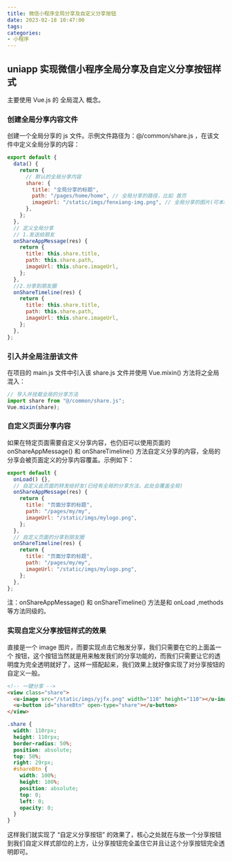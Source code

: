 ```yaml
---
title: 微信小程序全局分享及自定义分享按钮
date: 2023-02-18 10:47:00
tags:
categories:
- 小程序
---
```


## uniapp 实现微信小程序全局分享及自定义分享按钮样式

主要使用 Vue.js 的 全局混入 概念。

### 创建全局分享内容文件

创建一个全局分享的 js 文件。示例文件路径为：@/common/share.js ，在该文件中定义全局分享的内容：

```javascript
export default {
  data() {
    return {
      // 默认的全局分享内容
      share: {
        title: "全局分享的标题",
        path: "/pages/home/home", // 全局分享的路径，比如 首页
        imageUrl: "/static/imgs/fenxiang-img.png", // 全局分享的图片(可本地可网络)
      },
    };
  },
  // 定义全局分享
  // 1.发送给朋友
  onShareAppMessage(res) {
    return {
      title: this.share.title,
      path: this.share.path,
      imageUrl: this.share.imageUrl,
    };
  },
  //2.分享到朋友圈
  onShareTimeline(res) {
    return {
      title: this.share.title,
      path: this.share.path,
      imageUrl: this.share.imageUrl,
    };
  },
};
```

### 引入并全局注册该文件

在项目的 main.js 文件中引入该 share.js 文件并使用 Vue.mixin() 方法将之全局混入：

```javascript
// 导入并挂载全局的分享方法
import share from "@/common/share.js";
Vue.mixin(share);
```

### 自定义页面分享内容

如果在特定页面需要自定义分享内容，也仍旧可以使用页面的 onShareAppMessage() 和 onShareTimeline() 方法自定义分享的内容，全局的分享会被页面定义的分享内容覆盖。示例如下：

```javascript
export default {
  onLoad() {},
  // 自定义此页面的转发给好友(已经有全局的分享方法，此处会覆盖全局)
  onShareAppMessage(res) {
    return {
      title: "页面分享的标题",
      path: "/pages/my/my",
      imageUrl: "/static/imgs/mylogo.png",
    };
  },
  // 自定义页面的分享到朋友圈
  onShareTimeline(res) {
    return {
      title: "页面分享的标题",
      path: "/pages/my/my",
      imageUrl: "/static/imgs/mylogo.png",
    };
  },
};
```

注：onShareAppMessage() 和 onShareTimeline() 方法是和 onLoad ,methods 等方法同级的。

### 实现自定义分享按钮样式的效果

直接是一个 image 图片，而要实现点击它触发分享，我们只需要在它的上面盖一个 按钮，这个按钮当然就是用来触发我们的分享功能的，而我们只需要让它的透明度为完全透明就好了，这样一搭配起来，我们效果上就好像实现了对分享按钮的自定义一般。

```html
<!-- 一键分享 -->
<view class="share">
  <u-image src="/static/imgs/yjfx.png" width="110" height="110"></u-image>
  <u-button id="shareBtn" open-type="share"></u-button>
</view>
```

```css
.share {
  width: 110rpx;
  height: 110rpx;
  border-radius: 50%;
  position: absolute;
  top: 50%;
  right: 29rpx;
  #shareBtn {
    width: 100%;
    height: 100%;
    position: absolute;
    top: 0;
    left: 0;
    opacity: 0;
  }
}
```

这样我们就实现了 “自定义分享按钮” 的效果了，核心之处就在与放一个分享按钮到我们自定义样式部位的上方，让分享按钮完全盖住它并且让这个分享按钮完全透明即可。
